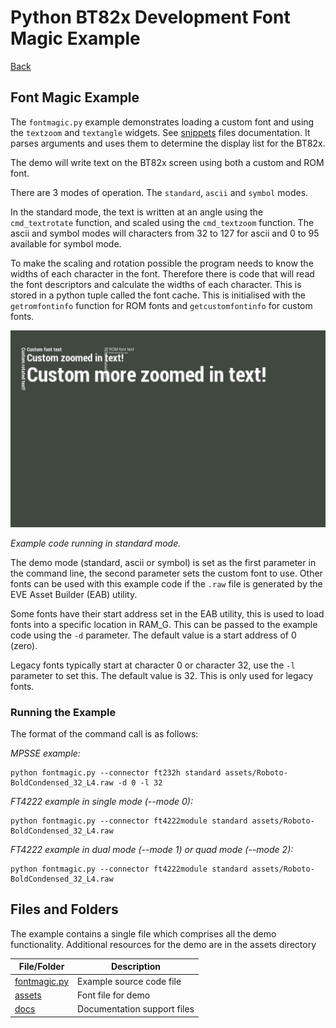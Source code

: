 # Python BT82x Development Font Magic Example

[Back](../README.md)

## Font Magic Example

The `fontmagic.py` example demonstrates loading a custom font and using the `textzoom` and `textangle` widgets. See [snippets](../snippets/README.md) files documentation. It parses arguments and uses them to determine the display list for the BT82x.

The demo will write text on the BT82x screen using both a custom and ROM font. 

There are 3 modes of operation. The `standard`, `ascii` and `symbol` modes. 

In the standard mode, the text is written at an angle using the `cmd_textrotate` function, and scaled using the `cmd_textzoom` function. The ascii and symbol modes will characters from 32 to 127 for ascii and 0 to 95 available for symbol mode.

To make the scaling and rotation possible the program needs to know the widths of each character in the font. Therefore there is code that will read the font descriptors and calculate the widths of each character. This is stored in a python tuple called the font cache. This is initialised with the `getromfontinfo` function for ROM fonts and `getcustomfontinfo` for custom fonts.

![Font Magic Example](docs/fontmagic.png)

_Example code running in standard mode._

The demo mode (standard, ascii or symbol) is set as the first parameter in the command line, the second parameter sets the custom font to use. Other fonts can be used with this example code if the `.raw` file is generated by the EVE Asset Builder (EAB) utility.

Some fonts have their start address set in the EAB utility, this is used to load fonts into a specific location in RAM_G. This can be passed to the example code using the `-d` parameter. The default value is a start address of 0 (zero).

Legacy fonts typically start at character 0 or character 32, use the `-l` parameter to set this. The default value is 32. This is only used for legacy fonts.

### Running the Example

The format of the command call is as follows:

_MPSSE example:_
```
python fontmagic.py --connector ft232h standard assets/Roboto-BoldCondensed_32_L4.raw -d 0 -l 32
```

_FT4222 example in single mode (--mode 0):_

```
python fontmagic.py --connector ft4222module standard assets/Roboto-BoldCondensed_32_L4.raw 

```

_FT4222 example in dual mode (--mode 1) or quad mode (--mode 2):_

```
python fontmagic.py --connector ft4222module standard assets/Roboto-BoldCondensed_32_L4.raw 

```

## Files and Folders

The example contains a single file which comprises all the demo functionality. Additional resources for the demo are in the assets directory

| File/Folder | Description |
| --- | --- |
| [fontmagic.py](fontmagic.py) | Example source code file |
| [assets](assets) | Font file for demo |
| [docs](docs) | Documentation support files |
